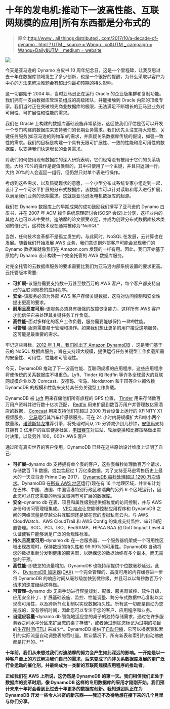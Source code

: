 # 十年的发电机:推动下一波高性能、互联网规模的应用|所有东西都是分布式的

> 原文:[http://www . all things distributed . com/2017/10/a-decade-of-dynamo . html？UTM _ source = Wanqu . co&UTM _ campaign = Wanqu+Daily&UTM _ medium = website](http://www.allthingsdistributed.com/2017/10/a-decade-of-dynamo.html?utm_source=wanqu.co&utm_campaign=Wanqu+Daily&utm_medium=website)

![](../Images/ff4a37986a7fc4852dde63394284bf22.png)

今天是亚马逊的 Dynamo 白皮书 10 周年纪念日，这是一个里程碑，让我反思过去十年在数据库领域发生了多少创新，也是一个很好的提醒，为什么采取以客户为中心的方法来解决难题会有超出你最初预期的持久影响。

这一切都始于 2004 年，当时亚马逊正在运行 Oracle 的企业版集群和复制功能。我们拥有一支由数据库管理员组成的高级团队，并能接触到 Oracle 内部的顶级专家。我们当时正在突破领先商业数据库的极限，无法满足不断增长的亚马逊业务对可用性、可扩展性和性能的需求。

我们在 Oracle 上构建的数据库基础设施非常紧张，这促使我们评估是否可以开发一个专门构建的数据库来支持我们的长期业务需求。我们优先关注支持大规模、关键任务服务(如亚马逊的购物车)的需求，并质疑关系数据库传统的假设，如强一致性的需求。我们的目标是构建一个具有无限可扩展性、一致的性能和高可用性的数据库，以支持我们快速增长的业务需求。

对我们如何使用现有数据库的深入研究表明，它们经常没有被用于它们的关系功能。大约 70%的操作是键值类型的，其中只使用了一个主键，并且只返回一行。大约 20%的人会返回一组行，但仍然只对单个表进行操作。

考虑到这些需求，以及质疑现状的意愿，一个小型分布式系统专家小组走到一起，设计了一个可水平扩展的分布式数据库，该数据库可以针对读取和写入进行扩展，以满足我们业务的长期需求。这就是亚马逊发电机数据库的起源。

我们在 Dynamo 数据库上的早期成果的成功鼓励我们撰写了亚马逊的 Dynamo 白皮书，并在 2007 年 ACM 操作系统原理研讨会(SOSP 会议)上分享，这样业内的其他人也可以从中受益。迪纳摩的论文很受欢迎，并成为创建分布式数据库技术类别的催化剂，这种技术现在通常被称为“NoSQL”

当然，任何技术变革都不是孤立发生的，与此同时，NoSQL 在发展，云计算也在发展。随着我们开始发展 AWS 业务，我们意识到外部客户可能会发现我们的 Dynamo 数据库就像我们在 Amazon.com 发现的一样有用。因此，我们开始基于原始的 Dynamo 设计构建一个完全托管的 AWS 数据库服务。

对完全托管的云数据库服务的要求需要比我们为亚马逊内部系统设置的要求更高。云托管版本需要:

*   **可扩展**–该服务需要支持数十万甚至数百万的 AWS 客户，每个客户都支持自己的互联网规模的应用程序。
*   **安全**–该服务必须为外部 AWS 客户存储关键数据，这将对访问控制和安全性提出更高的要求。
*   **耐用且高度可用**–该服务必须具有极强的故障恢复能力，这样所有 AWS 客户才能信任它来处理其关键任务工作负载。
*   **高性能**–面对多样化的客户工作负载，服务需要能够保持*一致的*性能。
*   **可管理**–服务需要易于管理和操作。如果我们想让更多的用户接受这项服务，这可能是最重要的需求。

牢记这些目标，[2012 年 1 月，我们推出了 Amazon DynamoDB](http://www.allthingsdistributed.com/2012/01/amazon-dynamodb.html) ，这是我们基于云的 NoSQL 数据库服务，旨在支持超大规模，提供运行任务关键型工作负载所需的安全性、可用性、性能和可管理性。

今天，DynamoDB 推动了下一波高性能、互联网规模的应用程序，这些应用程序将使传统的关系数据库不堪重负。Lyft、Tinder 和 Redfin 等许多全球最大的互联网规模企业以及 Comcast、安德玛、宝马、Nordstrom 和丰田等企业都依赖 DynamoDB 的规模和性能来支持其任务关键型工作负载。

DynamoDB 被 [Lyft](https://aws.amazon.com/solutions/case-studies/lyft/) 用来存储他们所有旅程的 GPS 位置， [Tinder](https://aws.amazon.com/dynamodb/dax/#customers) 用来存储数百万用户资料并进行数十亿次匹配， [Redfin](https://aws.amazon.com/solutions/case-studies/redfin/) 用来扩展到数百万用户并管理数亿家酒店的数据， [Comcast](https://aws.amazon.com/solutions/case-studies/comcast/) 用来支持他们在超过 2000 万台设备上运行的 XFINITY X1 视频服务， [宝马](https://aws.amazon.com/solutions/case-studies/bmw/)运行其汽车传感器服务，可在 24 小时内将规模扩大和缩小两个数量级，[诺德斯特龙](https://aws.amazon.com/solutions/case-studies/nordstrom/)推荐引擎，将处理时间从 20 分钟减少到几秒钟，[安德玛](https://www.youtube.com/watch?v=NtaTC2Fq7Wo&t=746s)支持其拥有 2 亿用户的互联健身社区，[丰田赛车](https://youtu.be/K6SHMFDMhYk?t=40)对进站、轮胎更换和比赛策略做出实时决策，以及另外 100，000+ AWS 客户

通过所有真实世界的客户使用，DynamoDB 已经在这些原始设计维度上证明了自己:

*   **可扩展**–dynamo db 支持拥有单个表的客户，这些表每秒处理数百万个请求，存储数百 TB 数据，或包含超过 1 万亿条数据。为了支持亚马逊零售历史上最大的一天亚马逊 Prime Day 2017， [DynamoDB 每秒处理超过 1290 万次请求](https://aws.amazon.com/blogs/aws/prime-day-2017-powered-by-aws/)。DynamoDB 在[所有 AWS 地区](https://aws.amazon.com/about-aws/global-infrastructure/)运行(现在有 16 个地理区域，并宣布计划在巴林、中国、法国、中国香港特别行政区和瑞典的另外 6 个区域运行)，因此您可以在您需要的地理区域拥有可扩展的数据库。
*   **安全**–dynamo db 在表、项目和属性级别提供细粒度的访问控制，并与 AWS 身份和访问管理相集成。 [VPC 端点](https://aws.amazon.com/blogs/aws/new-vpc-endpoints-for-dynamodb/)让您能够控制应用程序和 DynamoDB 之间的网络流量是穿越公共互联网还是留在您的虚拟私有云内。与 AWS CloudWatch、AWS CloudTrail 和 AWS Config 的集成支持监控、审计和配置管理。SOC、PCI、ISO、FedRAMP、HIPAA BAA 和 DoD Impact Level 4 认证使客户能够满足广泛的合规性标准。
*   **持久且高度可用**–dynamo db 在一台服务器、一个服务器机架或一个可用性区域出现故障时，保持数据的持久性和 99.99%的可用性。DynamoDB 自动将您的数据重新分发到健康的服务器，以确保您的数据始终有多个副本，而无需您的干预。
*   **高性能**–即使您的流量增加，DynamoDB 也能持续提供个位数毫秒延迟。此外， [DynamoDB 加速器(DAX)](http://www.allthingsdistributed.com/2017/06/amazon-dynamodb-accelerator-dax.html) 一个完全管理的、高度可用的内存缓存进一步将 DynamoDB 的响应时间从毫秒级加快到微秒级，并且可以以每秒数百万个请求的速度继续这样做。
*   **可管理**–dynamo db 无需手动进行容量规划、配置、服务器监控、软件升级、应用安全补丁、扩展基础设施、监控、性能调整、跨分布式数据中心复制以实现高可用性，以及跨新节点复制以实现数据持久性。所有这一切都是自动为您完成的，没有停机时间，因此您可以专注于您的客户、应用程序和业务。
*   **自适应容量**–dynamo db 智能地适应您的桌子的独特存储需求，通过在许多服务器之间水平分区来扩展您的桌子存储*，或者通过删除您标记为过期的项目的[生存时间(TTL)](https://aws.amazon.com/blogs/aws/new-manage-dynamodb-items-using-time-to-live-ttl/) 来减少*。DynamoDB 提供了[自动伸缩](https://aws.amazon.com/blogs/aws/new-auto-scaling-for-amazon-dynamodb/)，它可以根据表和索引的实际流量自动调整表的吞吐量。默认情况下，所有新表和索引的自动缩放都是打开的。**

**十年前，我们从未想过我们对迪纳摩的努力会产生如此深远的影响。一开始是以一种客户至上的方式解决我们自己的需求，后来变成了向非关系数据库发展的更广泛行业运动的催化剂，并最终成为一类新的互联网规模应用程序的推动者。**

**正如我们在 AWS 上所说，这仍然是 DynamoDB 的第一天。我们相信我们正处于数据库的变革时期，像 DynamoDB 这样的专用数据库的采用才刚刚开始。我们预计未来十年将会看到比过去十年更多的数据库创新。我知道团队正在为 DynamoDB 开发一些令人兴奋的新东西——我迫不及待地想在接下来的几个月里与你们分享。**